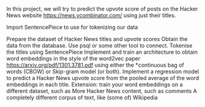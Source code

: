 In this project, we will try to predict the upvote score of posts on the Hacker News website https://news.ycombinator.com/ using just their titles.

Import SentencePiece to use for tokenizing our data

Prepare the dataset of Hacker News titles and upvote scores
Obtain the data from the database.
Use psql or some other tool to connect.
Tokenise the titles using SentencePiece
Implement and train an architecture to obtain word embeddings in the style of the word2vec paper
https://arxiv.org/pdf/1301.3781.pdf
using either the *continuous bag of words (CBOW) or Skip-gram model (or both).
Implement a regression model to predict a Hacker News upvote score from the pooled average of the word embeddings in each title.
Extension: train your word embeddings on a different dataset, such as
More Hacker News content, such as comments
A completely different corpus of text, like (some of) Wikipedia
